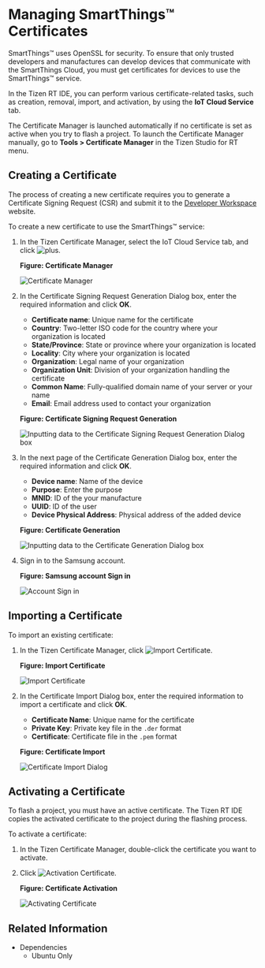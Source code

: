 
# Managing SmartThings&trade; Certificates

SmartThings&trade; uses OpenSSL for security. To ensure that only trusted developers and manufactures can develop devices that communicate with the SmartThings Cloud, you must get certificates for devices to use the SmartThings&trade; service.

In the Tizen RT IDE, you can perform various certificate-related tasks, such as creation, removal, import, and activation, by using the **IoT Cloud Service** tab.

The Certificate Manager is launched automatically if no certificate is set as active when you try to flash a project. To launch the Certificate Manager manually, go to **Tools &gt; Certificate Manager** in the Tizen Studio for RT menu.

<a name="create"></a>
## Creating a Certificate 

The process of creating a new certificate requires you to generate a Certificate Signing Request (CSR) and submit it to the [Developer Workspace](https://devworkspace.developer.samsung.com/smartthingsconsole/iotweb/site/index.html#/main) website.

To create a new certificate to use the SmartThings&trade; service:

1. In the Tizen Certificate Manager, select the IoT Cloud Service tab, and click ![plus](media/rt_plus.png).

   **Figure: Certificate Manager** 
	
   ![Certificate Manager](media/rt_cer_mang.png)

2. In the Certificate Signing Request Generation Dialog box, enter the required information and click **OK**.

    -   **Certificate name**: Unique name for the certificate
    -   **Country**: Two-letter ISO code for the country where your organization is located
    -   **State/Province**: State or province where your organization is located
    -   **Locality**: City where your organization is located
    -   **Organization**: Legal name of your organization
    -   **Organization Unit**: Division of your organization handling the certificate
    -   **Common Name**: Fully-qualified domain name of your server or your name
    -   **Email**: Email address used to contact your organization
	
    **Figure: Certificate Signing Request Generation** 
	
    ![Inputting data to the Certificate Signing Request Generation Dialog box](media/rt_cert_create.png)
	
3. In the next page of the Certificate Generation Dialog box, enter the required information and click **OK**.

    -   **Device name**: Name of the device
    -   **Purpose**: Enter the purpose
    -   **MNID**: ID of the your manufacture
    -   **UUID**: ID of the user
    -   **Device Physical Address**: Physical address of the added device
       	
    **Figure: Certificate Generation** 
	
    ![Inputting data to the Certificate Generation Dialog box](media/rt_cert_gen.png)
	
4. Sign in to the Samsung account.

   **Figure: Samsung account Sign in** 
	
   ![Account Sign in](media/rt_acco_sig.png)
	
<a name="import"></a>
## Importing a Certificate 

To import an existing certificate:
1. In the Tizen Certificate Manager, click ![Import Certificate](media/rt_import.png).

   **Figure: Import Certificate** 
	
   ![Import Certificate](media/rt_import_cer.png)

2. In the Certificate Import Dialog box, enter the required information to import a certificate and click **OK**.

    -   **Certificate Name**: Unique name for the certificate
    -   **Private Key**: Private key file in the `.der` format
    -   **Certificate**: Certificate file in the `.pem` format

    **Figure: Certificate Import** 

    ![Certificate Import Dialog](media/rt_cert_import.png)

<a name="activate"></a>
## Activating a Certificate

To flash a project, you must have an active certificate. The Tizen RT IDE copies the activated certificate to the project during the flashing process.

To activate a certificate:

1.  In the Tizen Certificate Manager, double-click the certificate you want to activate.
2.  Click ![Activation Certificate](media/rt_tick.png).

    **Figure: Certificate Activation** 

    ![Activating Certificate](media/rt_acco_act.png)

## Related Information
- Dependencies
  - Ubuntu Only
